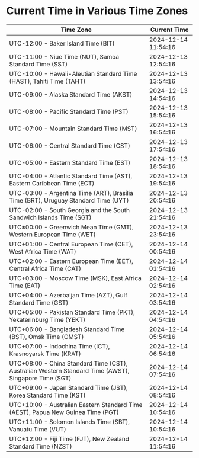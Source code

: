 # Current Time in Various Time Zones

| Time Zone | Current Time |
|-----------|--------------|
| UTC-12:00 - Baker Island Time (BIT) | 2024-12-14 11:54:16 |
| UTC-11:00 - Niue Time (NUT), Samoa Standard Time (SST) | 2024-12-13 12:54:16 |
| UTC-10:00 - Hawaii-Aleutian Standard Time (HAST), Tahiti Time (TAHT) | 2024-12-13 13:54:16 |
| UTC-09:00 - Alaska Standard Time (AKST) | 2024-12-13 14:54:16 |
| UTC-08:00 - Pacific Standard Time (PST) | 2024-12-13 15:54:16 |
| UTC-07:00 - Mountain Standard Time (MST) | 2024-12-13 16:54:16 |
| UTC-06:00 - Central Standard Time (CST) | 2024-12-13 17:54:16 |
| UTC-05:00 - Eastern Standard Time (EST) | 2024-12-13 18:54:16 |
| UTC-04:00 - Atlantic Standard Time (AST), Eastern Caribbean Time (ECT) | 2024-12-13 19:54:16 |
| UTC-03:00 - Argentina Time (ART), Brasília Time (BRT), Uruguay Standard Time (UYT) | 2024-12-13 20:54:16 |
| UTC-02:00 - South Georgia and the South Sandwich Islands Time (SGT) | 2024-12-13 21:54:16 |
| UTC±00:00 - Greenwich Mean Time (GMT), Western European Time (WET) | 2024-12-13 23:54:16 |
| UTC+01:00 - Central European Time (CET), West Africa Time (WAT) | 2024-12-14 00:54:16 |
| UTC+02:00 - Eastern European Time (EET), Central Africa Time (CAT) | 2024-12-14 01:54:16 |
| UTC+03:00 - Moscow Time (MSK), East Africa Time (EAT) | 2024-12-14 02:54:16 |
| UTC+04:00 - Azerbaijan Time (AZT), Gulf Standard Time (GST) | 2024-12-14 03:54:16 |
| UTC+05:00 - Pakistan Standard Time (PKT), Yekaterinburg Time (YEKT) | 2024-12-14 04:54:16 |
| UTC+06:00 - Bangladesh Standard Time (BST), Omsk Time (OMST) | 2024-12-14 05:54:16 |
| UTC+07:00 - Indochina Time (ICT), Krasnoyarsk Time (KRAT) | 2024-12-14 06:54:16 |
| UTC+08:00 - China Standard Time (CST), Australian Western Standard Time (AWST), Singapore Time (SGT) | 2024-12-14 07:54:16 |
| UTC+09:00 - Japan Standard Time (JST), Korea Standard Time (KST) | 2024-12-14 08:54:16 |
| UTC+10:00 - Australian Eastern Standard Time (AEST), Papua New Guinea Time (PGT) | 2024-12-14 10:54:16 |
| UTC+11:00 - Solomon Islands Time (SBT), Vanuatu Time (VUT) | 2024-12-14 10:54:16 |
| UTC+12:00 - Fiji Time (FJT), New Zealand Standard Time (NZST) | 2024-12-14 11:54:16 |
